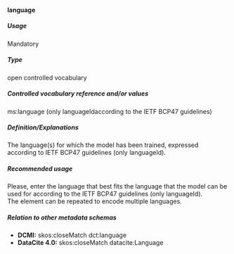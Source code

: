 #### language

##### Usage

Mandatory

##### Type

open controlled vocabulary

##### Controlled vocabulary reference and/or values

ms:language \(only languageIdaccording to the IETF BCP47 guidelines\)

##### Definition/Explanations

The language\(s\) for which the model has been trained, expressed according to IETF BCP47 guidelines \(only languageId\).

##### Recommended usage

Please, enter the language that best fits the language that the model can be used for according to the IETF BCP47 guidelines \(only languageId\).   
The element can be repeated to encode multiple languages.

##### Relation to other metadata schemas

* **DCMI:** skos:closeMatch dct:language
* **DataCite 4.0:** skos:closeMatch datacite:Language



